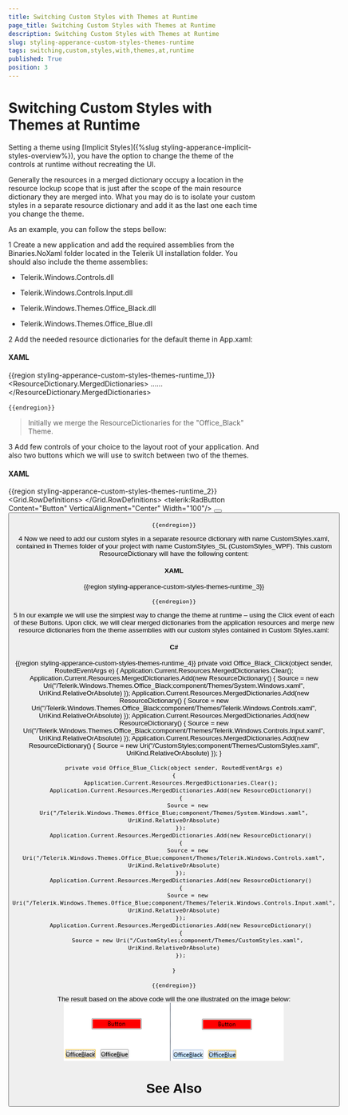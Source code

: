 ```yaml
---
title: Switching Custom Styles with Themes at Runtime
page_title: Switching Custom Styles with Themes at Runtime
description: Switching Custom Styles with Themes at Runtime
slug: styling-apperance-custom-styles-themes-runtime
tags: switching,custom,styles,with,themes,at,runtime
published: True
position: 3
---
```


# Switching Custom Styles with Themes at Runtime

Setting a theme using  [Implicit Styles]({%slug styling-apperance-implicit-styles-overview%}), you have the option to change the theme of the controls at runtime without recreating the UI. 

Generally the resources in a merged dictionary occupy a location in the resource lockup scope that is just after the scope of the main resource dictionary they are merged into. What you may do is to isolate your custom styles in a separate resource dictionary and add it as the last one each time you change the theme.
        

As an example, you can follow the steps bellow:
        

1 Create a new application and add the required assemblies from the Binaries.NoXaml folder located in the Telerik UI installation folder. You should also include the theme assemblies:
        

* Telerik.Windows.Controls.dll
            

* Telerik.Windows.Controls.Input.dll
            

* Telerik.Windows.Themes.Office_Black.dll
            

* Telerik.Windows.Themes.Office_Blue.dll
            

2 Add the needed resource dictionaries for the default theme in App.xaml:

#### __XAML__

{{region styling-apperance-custom-styles-themes-runtime_1}}
	<ResourceDictionary>
		<ResourceDictionary.MergedDictionaries>
		 <ResourceDictionary Source="/Telerik.Windows.Themes.Office_Black;component/Themes/System.Windows.xaml"/>
		 <ResourceDictionary Source="/Telerik.Windows.Themes.Office_Black;component/Themes/Telerik.Windows.Controls.xaml"/>
	 	 <ResourceDictionary Source="/Telerik.Windows.Themes.Office_Black;component/Themes/Telerik.Windows.Controls.Input.xaml"/>
	                ......
	</ResourceDictionary.MergedDictionaries>
	</ResourceDictionary>
	
	{{endregion}}



>Initially we merge the ResourceDictionaries for the "Office_Black" Theme.

3 Add few controls of your choice to the layout root of your application. And also two buttons which we will use to switch between two of the themes. 

#### __XAML__

{{region styling-apperance-custom-styles-themes-runtime_2}}
	<Grid x:Name="LayoutRoot" Background="White">
    <Grid.RowDefinitions>
        <RowDefinition Height="*"/>
        <RowDefinition Height="auto"/>
    </Grid.RowDefinitions>
        <telerik:RadButton Content="Button" VerticalAlignment="Center" Width="100"/>
        <StackPanel Grid.Row="1" Orientation="Horizontal">
            <Button x:Name="Office_Black" Margin="5" Content="Office_Black" Click="Office_Black_Click"/>
            <Button x:Name="Office_Blue" Margin="5" Content="Office_Blue" Click="Office_Blue_Click"/>
		</StackPanel>
	</Grid>
	
	{{endregion}}



4 Now we need to add our custom styles in a separate resource dictionary with name CustomStyles.xaml, contained in Themes folder of your project with name CustomStyles_SL (CustomStyles_WPF). This custom ResourceDictionary will have the following content:

#### __XAML__

{{region styling-apperance-custom-styles-themes-runtime_3}}
	<ResourceDictionary xmlns="http://schemas.microsoft.com/winfx/2006/xaml/presentation"
	                    xmlns:telerik="http://schemas.telerik.com/2008/xaml/presentation"
	                    xmlns:x="http://schemas.microsoft.com/winfx/2006/xaml">
	    <Style TargetType="telerik:RadButton" BasedOn="{StaticResource RadButtonStyle}">
	        <Setter Property="Background" Value="Red"/>
	    </Style>
	</ResourceDictionary>
	
	{{endregion}}



5 In our example we will use the simplest way to change the theme at runtime – using the Click event of each of these Buttons. Upon click, we will clear merged dictionaries from the application resources and merge new resource dictionaries from the theme assemblies with our custom styles contained in Custom Styles.xaml:

#### __C#__

{{region styling-apperance-custom-styles-themes-runtime_4}}
	private void Office_Black_Click(object sender, RoutedEventArgs e)
	{
	    Application.Current.Resources.MergedDictionaries.Clear();
	    Application.Current.Resources.MergedDictionaries.Add(new ResourceDictionary()
	    {
	        Source = new Uri("/Telerik.Windows.Themes.Office_Black;component/Themes/System.Windows.xaml", UriKind.RelativeOrAbsolute)
	    });
	    Application.Current.Resources.MergedDictionaries.Add(new ResourceDictionary()
	    {
	        Source = new Uri("/Telerik.Windows.Themes.Office_Black;component/Themes/Telerik.Windows.Controls.xaml", UriKind.RelativeOrAbsolute)
	    });
	    Application.Current.Resources.MergedDictionaries.Add(new ResourceDictionary()
	    {
	        Source = new Uri("/Telerik.Windows.Themes.Office_Black;component/Themes/Telerik.Windows.Controls.Input.xaml", UriKind.RelativeOrAbsolute)
	    });
	    Application.Current.Resources.MergedDictionaries.Add(new ResourceDictionary()
	    {
	        Source = new Uri("/CustomStyles;component/Themes/CustomStyles.xaml", UriKind.RelativeOrAbsolute)
	    });
	}
	
	private void Office_Blue_Click(object sender, RoutedEventArgs e)
	{
	    Application.Current.Resources.MergedDictionaries.Clear();
	    Application.Current.Resources.MergedDictionaries.Add(new ResourceDictionary()
	    {
	        Source = new Uri("/Telerik.Windows.Themes.Office_Blue;component/Themes/System.Windows.xaml", UriKind.RelativeOrAbsolute)
	    });
	    Application.Current.Resources.MergedDictionaries.Add(new ResourceDictionary()
	    {
	        Source = new Uri("/Telerik.Windows.Themes.Office_Blue;component/Themes/Telerik.Windows.Controls.xaml", UriKind.RelativeOrAbsolute)
	    });
	    Application.Current.Resources.MergedDictionaries.Add(new ResourceDictionary()
	    {
	        Source = new Uri("/Telerik.Windows.Themes.Office_Blue;component/Themes/Telerik.Windows.Controls.Input.xaml", UriKind.RelativeOrAbsolute)
	    });
	    Application.Current.Resources.MergedDictionaries.Add(new ResourceDictionary()
	    {
	        Source = new Uri("/CustomStyles;component/Themes/CustomStyles.xaml", UriKind.RelativeOrAbsolute)
	    });
	
	}
	
	{{endregion}}



The result based on the above code will the one illustrated on the image below:
![styling-apperance-custom-style](images/styling-apperance-custom-style.png)

# See Also
